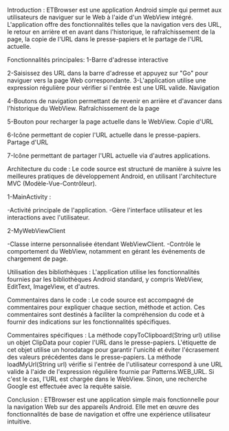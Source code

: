 
Introduction :
    ETBrowser est une application Android simple qui permet aux utilisateurs de naviguer sur le Web à l'aide d'un WebView intégré. L'application offre des fonctionnalités telles que la navigation vers des URL, le retour en arrière et en avant dans l'historique, le rafraîchissement de la page, la copie de l'URL dans le presse-papiers et le partage de l'URL actuelle.

Fonctionnalités principales: 
  1-Barre d'adresse interactive

  2-Saisissez des URL dans la barre d'adresse et appuyez sur "Go" pour naviguer vers la page Web correspondante.
  3-L'application utilise une expression régulière pour vérifier si l'entrée est une URL valide.
Navigation

  4-Boutons de navigation permettant de revenir en arrière et d'avancer dans l'historique du WebView.
Rafraîchissement de la page

  5-Bouton pour recharger la page actuelle dans le WebView.
Copie d'URL

  6-Icône permettant de copier l'URL actuelle dans le presse-papiers.
Partage d'URL

  7-Icône permettant de partager l'URL actuelle via d'autres applications.
  
Architecture du code :
     Le code source est structuré de manière à suivre les meilleures pratiques de développement Android, en utilisant l'architecture MVC (Modèle-Vue-Contrôleur).

  1-MainActivity : 

  -Activité principale de l'application.
  -Gère l'interface utilisateur et les interactions avec l'utilisateur.
  
  2-MyWebViewClient

   -Classe interne personnalisée étendant WebViewClient.
   -Contrôle le comportement du WebView, notamment en gérant les événements de chargement de page.

Utilisation des bibliothèques : 
       L'application utilise les fonctionnalités fournies par les bibliothèques Android standard, y compris WebView, EditText, ImageView, et d'autres.

Commentaires dans le code : 
       Le code source est accompagné de commentaires pour expliquer chaque section, méthode et action. Ces commentaires sont destinés à faciliter la compréhension du code et à fournir des indications sur les fonctionnalités spécifiques.

Commentaires spécifiques : 
      La méthode copyToClipboard(String url) utilise un objet ClipData pour copier l'URL dans le presse-papiers. L'étiquette de cet objet utilise un horodatage pour garantir l'unicité et éviter l'écrasement des valeurs précédentes dans le presse-papiers.
      La méthode loadMyUrl(String url) vérifie si l'entrée de l'utilisateur correspond à une URL valide à l'aide de l'expression régulière fournie par Patterns.WEB_URL. Si c'est le cas, l'URL est chargée dans le WebView. Sinon, une recherche Google est effectuée avec la requête saisie.

Conclusion : 
       ETBrowser est une application simple mais fonctionnelle pour la navigation Web sur des appareils Android. Elle met en œuvre des fonctionnalités de base de navigation et offre une expérience utilisateur intuitive.
